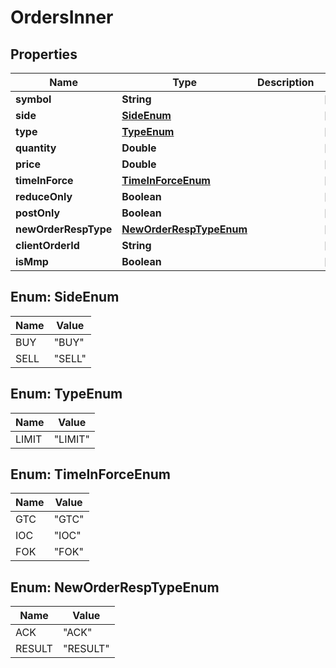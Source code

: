 

# OrdersInner


## Properties

| Name | Type | Description | Notes |
|------------ | ------------- | ------------- | -------------|
|**symbol** | **String** |  |  [optional] |
|**side** | [**SideEnum**](#SideEnum) |  |  [optional] |
|**type** | [**TypeEnum**](#TypeEnum) |  |  [optional] |
|**quantity** | **Double** |  |  [optional] |
|**price** | **Double** |  |  [optional] |
|**timeInForce** | [**TimeInForceEnum**](#TimeInForceEnum) |  |  [optional] |
|**reduceOnly** | **Boolean** |  |  [optional] |
|**postOnly** | **Boolean** |  |  [optional] |
|**newOrderRespType** | [**NewOrderRespTypeEnum**](#NewOrderRespTypeEnum) |  |  [optional] |
|**clientOrderId** | **String** |  |  [optional] |
|**isMmp** | **Boolean** |  |  [optional] |



## Enum: SideEnum

| Name | Value |
|---- | -----|
| BUY | &quot;BUY&quot; |
| SELL | &quot;SELL&quot; |



## Enum: TypeEnum

| Name | Value |
|---- | -----|
| LIMIT | &quot;LIMIT&quot; |



## Enum: TimeInForceEnum

| Name | Value |
|---- | -----|
| GTC | &quot;GTC&quot; |
| IOC | &quot;IOC&quot; |
| FOK | &quot;FOK&quot; |



## Enum: NewOrderRespTypeEnum

| Name | Value |
|---- | -----|
| ACK | &quot;ACK&quot; |
| RESULT | &quot;RESULT&quot; |



